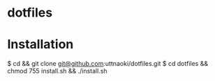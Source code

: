 # dotfiles

# Installation
   $ cd && git clone git@github.com:uttnaoki/dotfiles.git
   $ cd dotfiles && chmod 755 install.sh && ./install.sh
